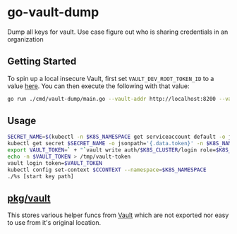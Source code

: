 # go-vault-dump

Dump all keys for vault. Use case figure out who is sharing credentials in an organization

## Getting Started

To spin up a local insecure Vault, first set `VAULT_DEV_ROOT_TOKEN_ID` to a value [here](./docker-compose.yml#L12).
You can then execute the following with that value:

```bash
go run ./cmd/vault-dump/main.go --vault-addr http://localhost:8200 --vault-token= --debug secret
```

## Usage

```bash
SECRET_NAME=$(kubectl -n $K8S_NAMESPACE get serviceaccount default -o jsonpath='{.secrets[0].name}')
kubectl get secret $SECRET_NAME -o jsonpath='{.data.token}' -n $K8S_NAMESPACE | base64 --decode > /tmp/k8s-token
export VAULT_TOKEN=` + "`vault write auth/$K8S_CLUSTER/login role=$K8S_NAMESPACE-role jwt=@/tmp/k8s-token | sed -n '3 p' | awk '{print $2}'`" + `
echo -n $VAULT_TOKEN > /tmp/vault-token
vault login token=$VAULT_TOKEN
kubectl config set-context $CCONTEXT --namespace=$K8S_NAMESPACE
./%s [start key path]
```

## [pkg/vault](./pkg/vault)

This stores various helper funcs from [Vault](https://github.com/hashicorp/vault/tree/master/command) which are not exported nor easy to use from it's original location.
